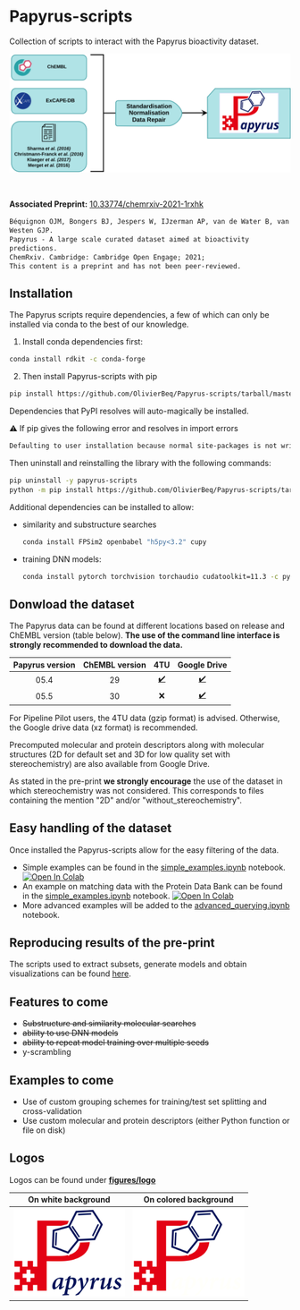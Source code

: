 # Papyrus-scripts

Collection of scripts to interact with the Papyrus bioactivity dataset.

![alt text](figures/papyrus_workflow.svg)

<br/>

**Associated Preprint:** <a href="https://doi.org/10.33774/chemrxiv-2021-1rxhk">10.33774/chemrxiv-2021-1rxhk</a>
```
Béquignon OJM, Bongers BJ, Jespers W, IJzerman AP, van de Water B, van Westen GJP.
Papyrus - A large scale curated dataset aimed at bioactivity predictions.
ChemRxiv. Cambridge: Cambridge Open Engage; 2021;
This content is a preprint and has not been peer-reviewed.
```

## Installation

The Papyrus scripts require dependencies, a few of which can only be installed via conda to the best of our knowledge. 

1. Install conda dependencies first:
```bash
conda install rdkit -c conda-forge
```

2. Then install Papyrus-scripts with pip
```bash
pip install https://github.com/OlivierBeq/Papyrus-scripts/tarball/master
``` 
Dependencies that PyPI resolves will auto-magically be installed.

:warning: If pip gives the following error and resolves in import errors
```bash
Defaulting to user installation because normal site-packages is not writeable
```
Then uninstall and reinstalling the library with the following commands:
```bash
pip uninstall -y papyrus-scripts
python -m pip install https://github.com/OlivierBeq/Papyrus-scripts/tarball/master
```

Additional dependencies can be installed to allow:
 - similarity and substructure searches
    ```bash
    conda install FPSim2 openbabel "h5py<3.2" cupy 
    ```

- training DNN models:
    ```bash
    conda install pytorch torchvision torchaudio cudatoolkit=11.3 -c pytorch
    ```

## Donwload the dataset

The Papyrus data can be found at different locations based on release and ChEMBL version (table below).
**The use of the command line interface is strongly recommended to download the data.**
 
| Papyrus version | ChEMBL version | 4TU | Google Drive |
| :--: | :--: | :--: | :--: |
| 05.4 | 29 |  [:heavy_check_mark:](https://doi.org/10.4121/16896406.v2) | [:heavy_check_mark:](https://drive.google.com/drive/folders/1Lhw5G6gu_nLzHQoGmnl02uhFsmOgEZ5a?usp=sharing) | 
| 05.5 | 30 | :x: | [:heavy_check_mark:](https://drive.google.com/drive/folders/1BrCx0lN1YVvjgXOOaJZHJ7DBrLqFAbWV?usp=sharing) |

For Pipeline Pilot users, the 4TU data (gzip format) is advised.
Otherwise, the Google drive  data (xz format) is recommended.

Precomputed molecular and protein descriptors along with molecular structures (2D for default set and 3D for low quality set with stereochemistry) are also available from Google Drive.

As stated in the pre-print **we strongly encourage** the use of the dataset in which stereochemistry was not considered.
This corresponds to files containing the mention "2D" and/or "without_stereochemistry". 

## Easy handling of the dataset

Once installed the Papyrus-scripts allow for the easy filtering of the data.<br/>
- Simple examples can be found in the <a href="notebook_examples/simple_examples.ipynb">simple_examples.ipynb</a> notebook. [![Open In Colab](https://colab.research.google.com/assets/colab-badge.svg)](https://colab.research.google.com/github/OlivierBeq/Papyrus-scripts/blob/master/notebook_examples/simple_examples.ipynb)
- An example on matching data with the Protein Data Bank can be found in the <a href="notebook_examples/matchRCSB.ipynb">simple_examples.ipynb</a> notebook. [![Open In Colab](https://colab.research.google.com/assets/colab-badge.svg)](https://colab.research.google.com/github/OlivierBeq/Papyrus-scripts/blob/master/notebook_examples/matchRCSB.ipynb)
- More advanced examples will be added to the <a href="notebook_examples/advanced_querying.ipynb">advanced_querying.ipynb</a> notebook.
## Reproducing results of the pre-print

The scripts used to extract subsets, generate models and obtain visualizations can be found <a href="https://github.com/OlivierBeq/Papyrus-modelling">here</a>.

## Features to come

- ~~Substructure and similarity molecular searches~~
- ~~ability to use DNN models~~
- ~~ability to repeat model training over multiple seeds~~
- y-scrambling
 
## Examples to come

- Use of custom grouping schemes for training/test set splitting and cross-validation
- Use custom molecular and protein descriptors (either Python function or file on disk) 


## Logos

Logos can be found under <a href="figures/logo">**figures/logo**</a>

<div class="colored-table">

|                                                              On white background                                                              |                          On colored background                      |
|:---------------------------------------------------------------------------------------------------------------------------------------------:|:-------------------------------------------------------------------:|
|                                            <img src="figures/logo/Papyrus_trnsp-bg.svg" width=200>                                            |      <img src="figures/logo/Papyrus_trnsp-bg-white.svg" width=200>  |

</div>


